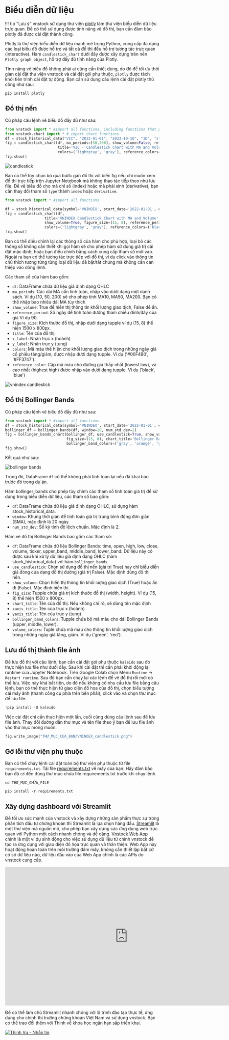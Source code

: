 # Biểu diễn dữ liệu

!!! tip "Lưu ý"
    vnstock sử dụng thư viện [plotly](https://plotly.com/python/candlestick-charts/) làm thư viện biểu diễn dữ liệu trực quan. Để có thể sử dụng được tính năng vẽ đồ thị, bạn cần đảm bảo plotly đã được cài đặt thành công.

Plotly là thư viện biểu diễn dữ liệu mạnh mẽ trong Python, cung cấp đa dạng các loại biểu đồ được hỗ trợ và tất cả đồ thị đều hỗ trợ tương tác trực quan (interactive). Hàm `candlestick_chart` dưới đây được xây dựng trên nền `Plotly graph object`, hỗ trợ đầy đủ tính năng của Plotly.

Tính năng vẽ biểu đồ không phải ai cũng cần thiết dùng, do đó để tối ưu thời gian cài đặt thư viện vnstock và cài đặt gói phụ thuộc, `plotly` được tách khỏi tiến trình cài đặt tự động. Bạn cần sử dụng câu lệnh cài đặt plotly thủ công như sau: 

```shell
pip install plotly
```

## Đồ thị nến

Cú pháp câu lệnh vẽ biểu đồ đầy đủ như sau:

```python
from vnstock import * #import all functions, including functions that provide OHLC data for charting
from vnstock.chart import * # import chart functions
df = stock_historical_data("VIC", "2022-01-01", "2023-10-10", "1D", "stock")
fig = candlestick_chart(df, ma_periods=[50,200], show_volume=False, reference_period=300, figure_size=(15, 8), 
                        title='VIC - Candlestick Chart with MA and Volume', x_label='Date', y_label='Price', 
                        colors=('lightgray', 'gray'), reference_colors=('black', 'blue'))
fig.show()
```
![candlestick](../assets/images/VIC_candlestick.png?raw=true)

Bạn có thể tùy chọn bỏ qua bước gán đồ thị với biến fig nếu chỉ muốn xem đồ thị trực tiếp trên Jupyter Notebook mà không thao tác tiếp theo như lưu file.
Để vẽ biểu đồ cho mã chỉ số (index) hoặc mã phái sinh (derivative), bạn cần thay đổi tham số `type` thành `index` hoặc `derivative`. 

```python
from vnstock import * #import all functions

df = stock_historical_data(symbol='VNINDEX', start_date='2022-01-01', end_date='2023-10-10', resolution='1D', type='index')
fig = candlestick_chart(df, 
                  title='VNINDEX Candlestick Chart with MA and Volume', x_label='Date', y_label='Price', ma_periods=[50,200], 
                  show_volume=True, figure_size=(15, 8), reference_period=300, 
                  colors=('lightgray', 'gray'), reference_colors=('black', 'blue'))
fig.show()
```

Bạn có thể điều chỉnh lại các thông số của hàm cho phù hợp, loại bỏ các thông số không cần thiết khi gọi hàm sẽ cho phép hàm sử dụng giá trị cài đặt mặc định, hoặc bạn điều chỉnh bằng cách cung cấp tham số mới vào. Ngoài ra bạn có thể tương tác trực tiếp với đồ thị, ví dụ click vào thông tin chú thích tương tứng từng loại dữ liệu để bật/tắt chúng mà không cần can thiệp vào dòng lệnh.

Các tham số của hàm bao gồm:

- `df`: DataFrame chứa dữ liệu giá định dạng OHLC
- `ma_periods`: Các dải MA cần tính toán, nhập vào dưới dạng một danh sách. Ví dụ [10, 50, 200] sẽ cho phép tính MA10, MA50, MA200. Bạn có thể nhập bao nhiêu dải MA tùy thích.
- `show_volume`: True để hiển thị thông tin khối lượng giao dịch, False để ẩn.
- `reference_period`: Số ngày để tính toán đường tham chiếu đỉnh/đáy của giá Ví dụ 90.
- `figure_size`: Kích thước đồ thị, nhập dưới dạng tupple ví dụ (15, 8) thể hiện 1500 x 800px.
- `title`: Tên của đồ thị.
- `x_label`: Nhãn trục x (hoành)
- `y_label`: Nhãn trục y (tung)
- `colors`: Mã màu thể hiện cho khối lượng giao dịch trong những ngày giá cổ phiếu tăng/giảm, được nhập dưới dạng tupple. Ví dụ ('#00F4B0', '#FF3747').
- `reference_color`: Cặp mã màu cho đường giá thấp nhất (lowest low), và cao nhất (highest high) được nhập vào dưới dạng tupple. Ví dụ ('black', 'blue')

![vnindex candlestick](../assets/images/VNINDEX_candlestick.png?raw=true)

## Đồ thị Bollinger Bands

Cú pháp câu lệnh vẽ biểu đồ đầy đủ như sau:

```python
from vnstock import * #import all functions
df = stock_historical_data(symbol='VNINDEX', start_date='2022-01-01', end_date='2023-10-10', resolution='1D', type='index')
bollinger_df = bollinger_bands(df, window=20, num_std_dev=2)
fig = bollinger_bands_chart(bollinger_df, use_candlestick=True, show_volume=True, 
                            fig_size=(15, 8), chart_title='Bollinger Bands Chart', xaxis_title='Date', yaxis_title='Price', 
                            bollinger_band_colors=('gray', 'orange', 'gray'), volume_colors=('#00F4B0', '#FF3747'))
fig.show()
```

Kết quả như sau:

![bollinger bands](../assets/images/bollinger_bands_chart.png?raw=true)

Trong đó, DataFrame `df` có thể không phải tính toán lại nếu đã khai báo trước đó trong dự án.

Hàm bollinger_bands cho phép tùy chỉnh các tham số tính toán giá trị để sử dụng trong biểu diễn dữ liệu, các tham số bao gồm:
- `df`: DataFrame chứa dữ liệu giá định dạng OHLC, sử dụng hàm stock_historical_data.
- `window`: Khung thời gian để tính toán giá trị trung bình động đơn giản (SMA), mặc định là 20 ngày.
- `num_std_dev`: Số kỳ tính độ lệch chuẩn. Mặc định là 2.

Hàm vẽ đồ thị Bollinger Bands bao gồm các tham số:

- `df`: DataFrame chứa dữ liệu Bollinger Bands: time, open, high, low, close, volume, ticker, upper_band, middle_band, lower_band. Dữ liệu này có được sau khi xử lý dữ liệu giá định dạng OHLC (hàm stock_historical_data) với hàm `bollinger_bands`.
- `use_candlestick`: Chọn sử dụng đồ thị nến (giá trị True) hay chỉ biểu diễn giá đóng cửa dạng đồ thị đường (giá trị False). Mặc định dùng đồ thị nến.
- `show_volume`: Chọn hiển thị thông tin khối lượng giao dịch (True) hoặc ẩn đi (False). Mặc định hiển thị.
- `fig_size`: Tupple chứa giá trị kích thước đồ thị (width, height). Ví dụ (15, 8) thể hiện 1500 x 800px.
- `chart_title`: Tên của đồ thị. Nếu không chỉ rõ, sẽ dùng tên mặc định
- `xaxis_title`: Tên của trục x (hoành)
- `yaxis_title`: Tên của trục y (tung)
- `bollinger_band_colors`: Tupple chứa bộ mã màu cho dải Bollinger Bands (upper, middle, lower).
- `volume_colors`: Tuple chứa mã màu cho thông tin khối lượng giao dịch trong những ngày giá tăng, giảm. Ví dụ ('green', 'red').

## Lưu đồ thị thành file ảnh

Để lưu đồ thị với câu lệnh, bạn cần cài đặt gói phụ thuộc `kaleido` sau đó thực hiện lưu file như dưới đây. Sau khi cài đặt thì cần phải khởi động lại runtime của Jupyter Notebook. Trên Google Colab chọn Menu `Runtime` -> `Restart runtime`. Sau đó bạn cần chạy lại các lệnh để vẽ đồ thị rồi mới có thể lưu. Việc này khá bất tiện, do đó nếu không có nhu cầu lưu file bằng câu lệnh, bạn có thể thực hiện từ giao diện đồ họa của đồ thị, chọn biểu tượng cái máy ảnh (thanh công cụ phía trên bên phải), click vào và chọn thư mục để lưu file.

```python
!pip install -U kaleido
```
Việc cài đặt chỉ cần thực hiện một lần, cuối cùng dùng câu lệnh sau để lưu file ảnh. Thay đổi đường dẫn thư mục và tên file theo ý bạn để lưu file ảnh vào thư mục mong muốn.

```python
fig.write_image("THƯ_MỤC_CỦA_BẠN/VNINDEX_candlestick.png")
```

## Gỡ lỗi thư viện phụ thuộc

Bạn có thể chạy lệnh cài đặt toàn bộ thư viện phụ thuộc từ file `requirements.txt`. Tải file [requirements.txt](https://github.com/thinh-vu/vnstock/blob/beta/requirements.txt) về máy của bạn. 
Hãy đảm bảo bạn đã `cd` đến đúng thư mục chứa file requirements.txt trước khi chạy lệnh.

```shell
cd THƯ_MỤC_CHỨA_FILE
```

```shell
pip install -r requirements.txt
```

## Xây dựng dashboard với Streamlit
Để tối ưu sức mạnh của vnstock và xây dựng những sản phẩm thực sự  trong phân tích đầu tư chứng khoán thì Streamlit là lựa chọn hàng đầu. 
[Streamlit](https://streamlit.io/) là một thư viện mã nguồn mở, cho phép bạn xây dựng các ứng dụng web trực quan với Python một cách nhanh chóng và dễ dàng. 
[Vnstock Web App](https://vnstock.site/web-app?utm_source=vnstock-docs&utm_medium=chart) chính là một ví dụ sinh động cho việc sử dụng dữ liệu từ chính vnstock để tạo ra ứng dụng với giao diện đồ họa trực quan và thân thiện. Web App này hoạt động hoàn toàn trên môi trường đám mây, không cần thiết lập bất cứ cơ sở dữ liệu nào, dữ liệu đầu vào của Web App chính là các APIs do vnstock cung cấp.

<iframe width="800" height="452" src="https://www.youtube.com/embed/0tVOnyCNagA?si=ATZ4ov3dxJetukaA" title="YouTube video player" frameborder="0" allow="accelerometer; autoplay; clipboard-write; encrypted-media; gyroscope; picture-in-picture; web-share" allowfullscreen></iframe>

Để có thể làm chủ Streamlit nhanh chóng với lộ trình đào tạo thực tế, ứng dụng cho chính thị trường chứng khoán Việt Nam và sử dụng vnstock. Bạn có thể trao đổi thêm với Thịnh về khóa học ngắn hạn sắp triển khai.

[![Thinh Vu - Nhắn tin](https://img.shields.io/badge/Thinh_Vu-Nhắn_tin-F74F8A?style=for-the-badge&logo=messenger&logoColor=F74F8A)](https://www.messenger.com/t/mr.thinh.ueh)